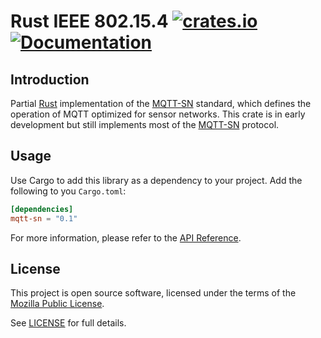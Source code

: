 # Rust IEEE 802.15.4 [![crates.io](https://img.shields.io/crates/v/mqtt-sn.svg)](https://crates.io/crates/mqtt-sn) [![Documentation](https://docs.rs/mqtt-sn/badge.svg)](https://docs.rs/mqtt-sn)

## Introduction

Partial [Rust] implementation of the [MQTT-SN] standard, which defines the operation of MQTT optimized for sensor networks. This crate is in early development but still implements most of the [MQTT-SN] protocol.

[Rust]: https://www.rust-lang.org/
[MQTT-SN]: https://www.oasis-open.org/committees/download.php/66091/MQTT-SN_spec_v1.2.pdf


## Usage

Use Cargo to add this library as a dependency to your project. Add the following to you `Cargo.toml`:
``` toml
[dependencies]
mqtt-sn = "0.1"
```

For more information, please refer to the [API Reference].

[API Reference]: https://docs.rs/mqtt-sn


## License

This project is open source software, licensed under the terms of the [Mozilla Public License].

See [LICENSE] for full details.

[Mozilla Public License]: https://de.wikipedia.org/wiki/Mozilla_Public_License
[LICENSE]: https://github.com/henrikssn/rust-mqtt-sn/blob/master/LICENSE
